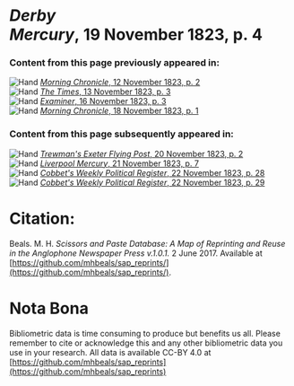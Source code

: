 # *Derby Mercury*, 19 November 1823, p. 4  
  
### Content from this page previously appeared in:  
![Hand](http://scissorsandpaste.net/wp-content/uploads/2017/06/smallhandpointer.png) [*Morning Chronicle*, 12 November 1823, p. 2](https://mhbeals.github.io/sap_html/Morning-Chronicle/Morning-Chronicle-12-November-1823-p-2)  
![Hand](http://scissorsandpaste.net/wp-content/uploads/2017/06/smallhandpointer.png) [*The Times*, 13 November 1823, p. 3](https://mhbeals.github.io/sap_html/The-Times/The-Times-13-November-1823-p-3)  
![Hand](http://scissorsandpaste.net/wp-content/uploads/2017/06/smallhandpointer.png) [*Examiner*, 16 November 1823, p. 3](https://mhbeals.github.io/sap_html/Examiner/Examiner-16-November-1823-p-3)  
![Hand](http://scissorsandpaste.net/wp-content/uploads/2017/06/smallhandpointer.png) [*Morning Chronicle*, 18 November 1823, p. 1](https://mhbeals.github.io/sap_html/Morning-Chronicle/Morning-Chronicle-18-November-1823-p-1)  
  
### Content from this page subsequently appeared in:  
![Hand](http://scissorsandpaste.net/wp-content/uploads/2017/06/smallhandpointer.png) [*Trewman's Exeter Flying Post*, 20 November 1823, p. 2](https://mhbeals.github.io/sap_html/Trewman's-Exeter-Flying-Post/Trewman's-Exeter-Flying-Post-20-November-1823-p-2)  
![Hand](http://scissorsandpaste.net/wp-content/uploads/2017/06/smallhandpointer.png) [*Liverpool Mercury*, 21 November 1823, p. 7](https://mhbeals.github.io/sap_html/Liverpool-Mercury/Liverpool-Mercury-21-November-1823-p-7)  
![Hand](http://scissorsandpaste.net/wp-content/uploads/2017/06/smallhandpointer.png) [*Cobbet's Weekly Political Register*, 22 November 1823, p. 28](https://mhbeals.github.io/sap_html/Cobbet's-Weekly-Political-Register/Cobbet's-Weekly-Political-Register-22-November-1823-p-28)  
![Hand](http://scissorsandpaste.net/wp-content/uploads/2017/06/smallhandpointer.png) [*Cobbet's Weekly Political Register*, 22 November 1823, p. 29](https://mhbeals.github.io/sap_html/Cobbet's-Weekly-Political-Register/Cobbet's-Weekly-Political-Register-22-November-1823-p-29)  


# Citation: 

Beals. M. H. *Scissors and Paste Database: A Map of Reprinting and Reuse in the Anglophone Newspaper Press v.1.0.1.* 2 June 2017. Available at [https://github.com/mhbeals/sap_reprints/](https://github.com/mhbeals/sap_reprints/). 

# Nota Bona

Bibliometric data is time consuming to produce but benefits us all. Please remember to cite or acknowledge this and any other bibliometric data you use in your research. All data is available CC-BY 4.0 at [https://github.com/mhbeals/sap_reprints](https://github.com/mhbeals/sap_reprints)